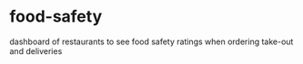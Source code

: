 # food-safety
dashboard of restaurants to see food safety ratings when ordering take-out and deliveries
